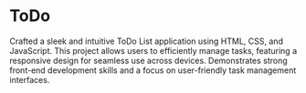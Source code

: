 # ToDo
Crafted a sleek and intuitive ToDo List application using HTML, CSS, and JavaScript. This project allows users to efficiently manage tasks, featuring a responsive design for seamless use across devices. Demonstrates strong front-end development skills and a focus on user-friendly task management interfaces.
